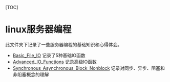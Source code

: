 [TOC]

# linux服务器编程

此文件夹下记录了一些服务器编程的基础知识和心得体会。

- [Basic_File_IO](./Basic_File_IO) 记录了5种基础IO函数
- [Advanced_IO_Functions](./Advanced_IO_Functions) 记录高级IO函数
- [Synchronous_Asynchronous_Block_Nonblock](./Synchronous_Asynchronous_Block_Nonblock) 记录对同步、异步、阻塞和非阻塞概念的理解

